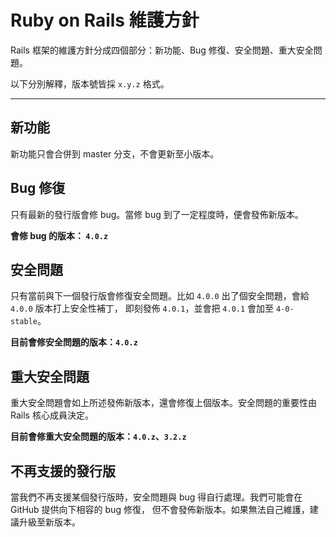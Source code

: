 Ruby on Rails 維護方針
====================================

Rails 框架的維護方針分成四個部分：新功能、Bug 修復、安全問題、重大安全問題。

以下分別解釋，版本號皆採 `x.y.z` 格式。

--------------------------------------------------------------------------------

新功能
------------

新功能只會合併到 master 分支，不會更新至小版本。

Bug 修復
------------

只有最新的發行版會修 bug。當修 bug 到了一定程度時，便會發佈新版本。

**會修 bug 的版本： `4.0.z`**

安全問題
---------------

只有當前與下一個發行版會修復安全問題。比如 `4.0.0` 出了個安全問題，會給 `4.0.0` 版本打上安全性補丁，
即刻發佈 `4.0.1`，並會把 `4.0.1` 會加至 `4-0-stable`。

**目前會修安全問題的版本：`4.0.z`**

重大安全問題
----------------------

重大安全問題會如上所述發佈新版本，還會修復上個版本。安全問題的重要性由 Rails 核心成員決定。

**目前會修重大安全問題的版本：`4.0.z`、`3.2.z`**

不再支援的發行版
--------------------------

當我們不再支援某個發行版時，安全問題與 bug 得自行處理。我們可能會在 GitHub 提供向下相容的 bug 修復，
但不會發佈新版本。如果無法自己維護，建議升級至新版本。
